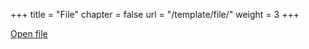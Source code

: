 +++
title = "File"
chapter = false
url = "/template/file/"
weight = 3
+++

[Open file](/files/template/lorem-ipsum.pdf)